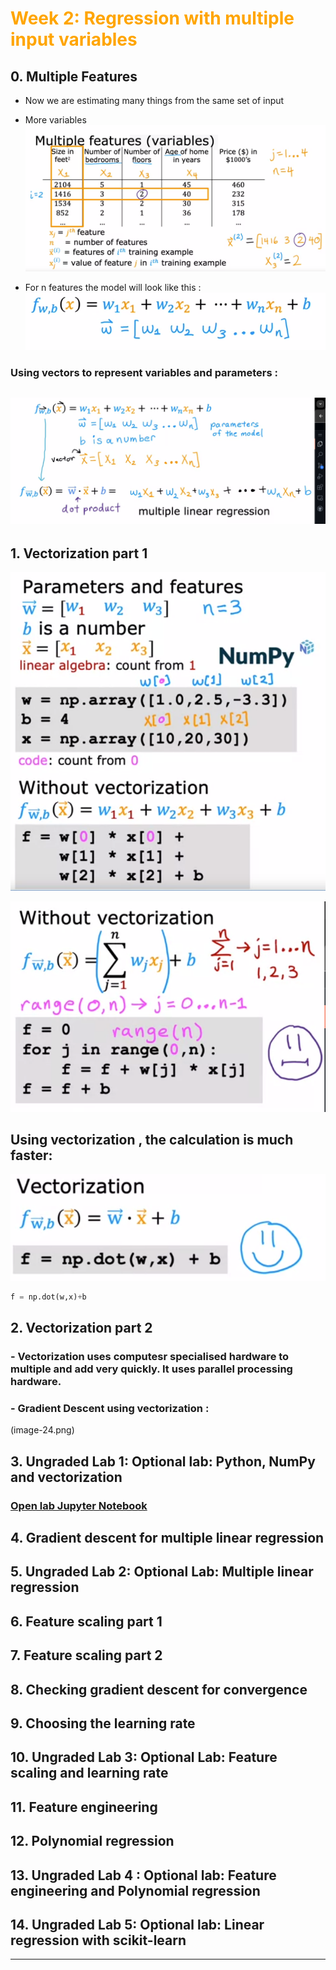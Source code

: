 <a style="color:Orange;" ><h1 style="color:Orange;">
    Week 2: Regression with multiple input variables
</h1></a>  

## 0. Multiple Features
- Now we are estimating many things from the same set of input
- More variables
![Multiple variable model](image-18.png)

- For n features the model will look like this :
![n var func ](image-19.png)  
### Using vectors to represent variables and parameters :

![Multiple linear regression](image-20.png)
---


## 1. Vectorization part 1


![Alt text](image-21.png)

![Alt text](image-22.png)

## Using vectorization , the calculation is much faster:

![Vectorization](image-23.png)

```python
f = np.dot(w,x)+b
```



## 2. Vectorization part 2

### - Vectorization uses computesr specialised hardware to multiple and add very quickly. It uses parallel processing hardware.
### - Gradient Descent using vectorization :
(image-24.png)

## 3. Ungraded Lab 1: Optional lab: Python, NumPy and vectorization

### [Open lab Jupyter Notebook](https://github.com/vinitkesh/Machine-Learnin-Specialisation-by-Andrew-NG/blob/main/Labs/C1%20-%20Supervised%20Machine%20Learning%20-%20Regression%20and%20Classification/week2/Optional%20Labs/C1_W2_Lab01_Python_Numpy_Vectorization_Soln.ipynb)



## 4. Gradient descent for multiple linear regression
## 5. Ungraded Lab 2: Optional Lab: Multiple linear regression
## 6. Feature scaling part 1
## 7. Feature scaling part 2
## 8. Checking gradient descent for convergence
## 9. Choosing the learning rate
## 10. Ungraded Lab 3: Optional Lab: Feature scaling and learning rate
## 11. Feature engineering
## 12. Polynomial regression
## 13. Ungraded Lab 4 : Optional lab: Feature engineering and Polynomial regression
## 14. Ungraded Lab 5: Optional lab: Linear regression with scikit-learn

---
